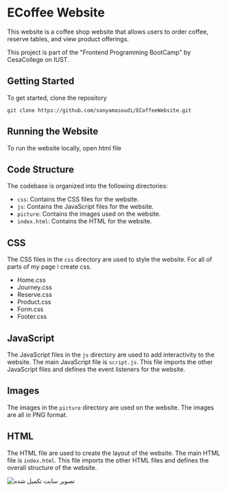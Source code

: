 # ECoffee Website

This website is a coffee shop website that allows users to order coffee, reserve tables, and view product offerings.

This project is part of the "Frontend Programming BootCamp" by CesaCollege on IUST.

## Getting Started

To get started, clone the repository 

```
git clone https://github.com/sanyamasoudi/ECoffeeWebsite.git
```

## Running the Website

To run the website locally, open html file

## Code Structure

The codebase is organized into the following directories:

* `css`: Contains the CSS files for the website.
* `js`: Contains the JavaScript files for the website.
* `picture`: Contains the images used on the website.
* `index.html`: Contains the HTML for the website.

## CSS

The CSS files in the `css` directory are used to style the website. For all of parts of my page i create css.

- Home.css
- Journey.css
- Reserve.css
- Product.css
- Form.css
- Footer.css

## JavaScript

The JavaScript files in the `js` directory are used to add interactivity to the website. The main JavaScript file is `script.js`. This file imports the other JavaScript files and defines the event listeners for the website.

## Images

The images in the `picture` directory are used on the website. The images are all in PNG format.

## HTML

The HTML file are used to create the layout of the website. The main HTML file is `index.html`. This file imports the other HTML files and defines the overall structure of the website.

<img src="https://aryansabet.github.io/FrontendBootcamp/QueraAssets/127.0.0.1_5500_.png" alt="تصوير سايت تكميل شده" >




